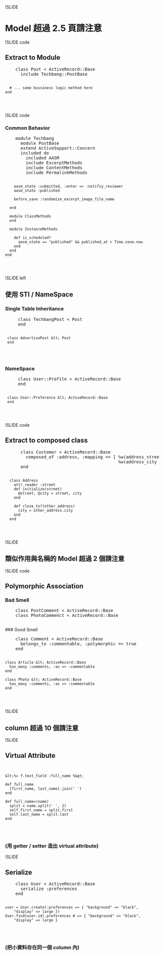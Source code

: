 !SLIDE

# Model 超過 2.5 頁請注意

!SLIDE code

## Extract to Module

<div class="correct">
  <pre>
    class Post &lt; ActiveRecord::Base
      include Techbang::PostBase
      
      # ... some bussiness logic method here
    end
  </pre>
</div>

!SLIDE code

### Common Behavior

<div class="correct smallest">
  <pre>
    module Techbang
      module PostBase
      extend ActiveSupport::Concern
      included do
        included AASM
        include ExcerptMethods
        include ContentMethods
        include PermalinkMethods

        aasm_state :submitted, :enter => :notifiy_reviewer
        aasm_state :published
        
        before_save :randomize_excerpt_image_file_name
        
      end
      
      module ClassMethods
      end
      
      module InstanceMethods

        def is_scheduled?
          aasm_state == "published" && published_at > Time.zone.now
        end
      end
    end
  </pre>
</div>

!SLIDE left

## 使用 STI / NameSpace

### Single Table Inheritance

<div class="correct smaller">
  <pre>
     class TechbangPost &lt; Post
     end
    
     class AdvertisePost &lt; Post
     end
  </pre>
</div>

### NameSpace

<div class="correct smaller">
  <pre>
     class User::Profile &lt; ActiveRecord::Base
     end
    
     class User::Preference &lt; ActiveRecord::Base
     end
  </pre>
</div>

!SLIDE code

## Extract to composed class

<div class="correct smallest">
  <pre>
      class Customer &lt; ActiveRecord::Base
        composed_of :address, :mapping => [ %w(address_street street),
                                            %w(address_city city)]
      end
      
      class Address
        attr_reader :street
        def initialize(street)
          @street, @city = street, city
        end
        
        def close_to?(other_address)
          city = other_address.city
        end
      end
  </pre>
      
</div>

!SLIDE

## 類似作用與名稱的 Model 超過 2 個請注意

!SLIDE code

## Polymorphic Association

### Bad Smell

<div class="wrong smaller">
  <pre>
    class PostComment &lt; ActiveRecord::Base
    class PhotoCommenct &lt; ActiveRecord::Base
  </pre>
</div>
### Good Smell
<div class="correct smaller">
  <pre>
    class Comment &lt; ActiveRecord::Base
      belongs_to :commentable, :polymorphic => true
    end
    
    class Article &lt; ActiveRecord::Base
      has_many :comments, :as => :commentable
    end

    class Photo &lt; ActiveRecord::Base
      has_many :comments, :as => :commentable
    end
  </pre>
</div>

!SLIDE

## column 超過 10 個請注意

!SLIDE

## Virtual Attribute

<div class="correct smaller">
  <pre>
    
    &lt;%= f.text_field :full_name %&gt;
    
    def full_name
      [first_name, last_name].join(' ')
    end

    def full_name=(name)
      split = name.split(' ', 2)
      self.first_name = split.first
      self.last_name = split.last
    end
  </pre>
</div>

### (用 getter / setter 造出 virtual attribute)

!SLIDE

## Serialize

<div class="correct smallest">
  <pre>
    class User &lt; ActiveRecord::Base
      serialize :preferences
    end

    user = User.create(:preferences => { "background" => "black",
        "display" => large })
    User.find(user.id).preferences # => { "background" => "black",
        "display" => large }
  </pre>
</div>

### (把小資料存在同一個 column 內)